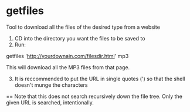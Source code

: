 # getfiles
Tool to download all the files of the desired type from a website

1) CD into the directory you want the files to be saved to
2) Run:

getfiles 'http://yourdownain.com/filesdir.html' mp3

This will download all the MP3 files from that page.

3) It is reccommended to put the URL in single quotes (') so that the shell doesn't munge the characters

==
Note that this does not search recursively down the file tree. Only the given URL is searched, intentionally.
